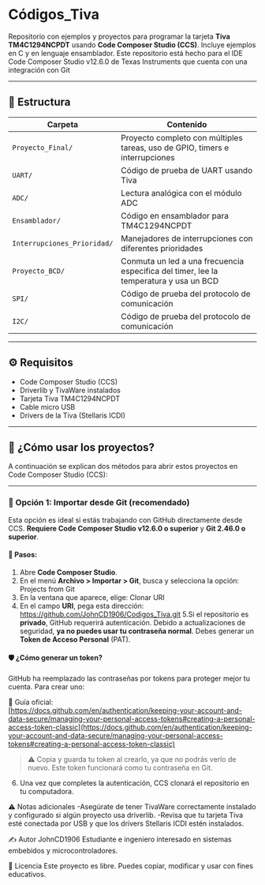 # Códigos_Tiva

Repositorio con ejemplos y proyectos para programar la tarjeta **Tiva TM4C1294NCPDT** usando **Code Composer Studio (CCS)**. Incluye ejemplos en C y en lenguaje ensamblador.
Este repositorio está hecho para el IDE Code Composer Studio v12.6.0 de Texas Instruments que cuenta con una integración con Git

---

## 📂 Estructura

| Carpeta                  | Contenido                                                                                  |
|--------------------------|--------------------------------------------------------------------------------------------|
| `Proyecto_Final/`           | Proyecto completo con múltiples tareas, uso de GPIO, timers e interrupciones            |
| `UART/`                     | Código de prueba de UART usando Tiva                                                    |
| `ADC/`                      | Lectura analógica con el módulo ADC                                                     |
| `Ensamblador/`              | Código en ensamblador para TM4C1294NCPDT                                                |
| `Interrupciones_Prioridad/` | Manejadores de interrupciones con diferentes prioridades                                |
| `Proyecto_BCD/`             |Conmuta un led a una frecuencia especifica del timer, lee la temperatura y usa un BCD    |
|`SPI/`                       |Código de prueba del protocolo de comunicación                                           |
|`I2C/`                       |Código de prueba del protocolo de comunicación                                           |

---

## ⚙️ Requisitos

- Code Composer Studio (CCS)
- Driverlib y TivaWare instalados
- Tarjeta Tiva TM4C1294NCPDT
- Cable micro USB
- Drivers de la Tiva (Stellaris ICDI)

---

## 🚀 ¿Cómo usar los proyectos?
A continuación se explican dos métodos para abrir estos proyectos en Code Composer Studio (CCS):

---

### 🔁 Opción 1: Importar desde Git (recomendado)

Esta opción es ideal si estás trabajando con GitHub directamente desde CCS. **Requiere Code Composer Studio v12.6.0 o superior** y **Git 2.46.0 o superior**.

#### 🔧 Pasos:

1. Abre **Code Composer Studio**.
2. En el menú **Archivo > Importar > Git**, busca y selecciona la opción:
Projects from Git
3.  En la ventana que aparece, elige:
Clonar URI
4.  En el campo **URI**, pega esta dirección:
https://github.com/JohnCD1906/Codigos_Tiva.git
5.Si el repositorio es **privado**, GitHub requerirá autenticación. Debido a actualizaciones de seguridad, **ya no puedes usar tu contraseña normal**. Debes generar un **Token de Acceso Personal** (PAT).

#### 🛡️ ¿Cómo generar un token?

GitHub ha reemplazado las contraseñas por tokens para proteger mejor tu cuenta. Para crear uno:

🔗 Guía oficial:  
[https://docs.github.com/en/authentication/keeping-your-account-and-data-secure/managing-your-personal-access-tokens#creating-a-personal-access-token-classic](https://docs.github.com/en/authentication/keeping-your-account-and-data-secure/managing-your-personal-access-tokens#creating-a-personal-access-token-classic)

> ⚠️ Copia y guarda tu token al crearlo, ya que no podrás verlo de nuevo. Este token funcionará como tu contraseña en Git.

6. Una vez que completes la autenticación, CCS clonará el repositorio en tu computadora.

⚠️ Notas adicionales
-Asegúrate de tener TivaWare correctamente instalado y configurado si algún proyecto usa driverlib.
-Revisa que tu tarjeta Tiva esté conectada por USB y que los drivers Stellaris ICDI estén instalados.

✍️ Autor
JohnCD1906
Estudiante e ingeniero interesado en sistemas embebidos y microcontroladores.

📃 Licencia
Este proyecto es libre. Puedes copiar, modificar y usar con fines educativos.
